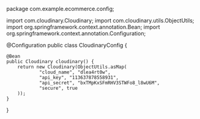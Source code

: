package com.example.ecommerce.config;

import com.cloudinary.Cloudinary;
import com.cloudinary.utils.ObjectUtils;
import org.springframework.context.annotation.Bean;
import org.springframework.context.annotation.Configuration;

@Configuration
public class CloudinaryConfig {

    @Bean
    public Cloudinary cloudinary() {
        return new Cloudinary(ObjectUtils.asMap(
                "cloud_name", "dlea4rt0w",
                "api_key", "113637878558931",
                "api_secret", "bxTMpKxSFmRHV3STWFo8_l8wU6M",
                "secure", true
        ));
    }
}

